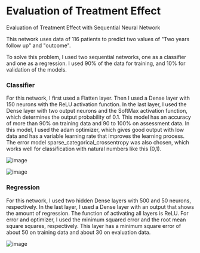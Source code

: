 # Evaluation of Treatment Effect
Evaluation of Treatment Effect with Sequential Neural Network 

This network uses data of 116 patients to predict two values of "Two years follow up" and "outcome".

To solve this problem, I used two sequential networks, one as a classifier and one as a regression.
I used 90% of the data for training, and 10% for validation of the models.

### Classifier

For this network, I first used a Flatten layer. Then I used a Dense layer with 150 neurons with the ReLU activation function. In the last layer, I used the Dense layer with two output neurons and the SoftMax activation function, which determines the output probability of 0.1. This model has an accuracy of more than 90% on training data and 90 to 100% on assessment data.
In this model, I used the adam optimizer, which gives good output with low data and has a variable learning rate that improves the learning process. The error model sparse_categorical_crossentropy was also chosen, which works well for classification with natural numbers like this (0,1).

![image](https://user-images.githubusercontent.com/47606879/147673480-4d8caa6c-c6f2-402a-a283-a305560aa921.png)

![image](https://user-images.githubusercontent.com/47606879/147673497-20d76059-3703-423f-8186-d810199c3077.png)


### Regression
For this network, I used two hidden Dense layers with 500 and 50 neurons, respectively. In the last layer, I used a Dense layer with an output that shows the amount of regression. The function of activating all layers is ReLU. For error and optimizer, I used the minimum squared error and the root mean square squares, respectively.
This layer has a minimum square error of about 50 on training data and about 30 on evaluation data.

![image](https://user-images.githubusercontent.com/47606879/147673598-a9270353-04a2-447e-b264-6bd3eaa1775e.png)


